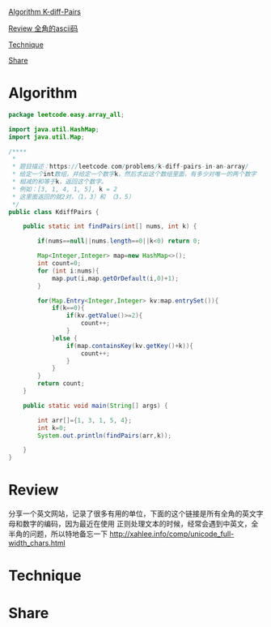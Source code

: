 
 [Algorithm K-diff-Pairs](#algorithm)

 [Review 全角的ascii码](#review)

 [Technique](#technique)

 [Share](#share)


# Algorithm

```java
package leetcode.easy.array_all;

import java.util.HashMap;
import java.util.Map;

/****
 *
 * 题目描述：https://leetcode.com/problems/k-diff-pairs-in-an-array/
 * 给定一个int数组，并给定一个数字k，然后求出这个数组里面，有多少对唯一的两个数字
 * 相减的和等于k，返回这个数字。
 * 例如：[3, 1, 4, 1, 5], k = 2
 * 这里面返回的就2对，（1，3）和 （3，5）
 */
public class KdiffPairs {

    public static int findPairs(int[] nums, int k) {

        if(nums==null||nums.length==0||k<0) return 0;

        Map<Integer,Integer> map=new HashMap<>();
        int count=0;
        for (int i:nums){
            map.put(i,map.getOrDefault(i,0)+1);
        }

        for(Map.Entry<Integer,Integer> kv:map.entrySet()){
            if(k==0){
                if(kv.getValue()>=2){
                    count++;
                }
            }else {
                if(map.containsKey(kv.getKey()+k)){
                    count++;
                }
            }
        }
        return count;
    }

    public static void main(String[] args) {

        int arr[]={1, 3, 1, 5, 4};
        int k=0;
        System.out.println(findPairs(arr,k));

    }
}

```


# Review

分享一个英文网站，记录了很多有用的单位，下面的这个链接是所有全角的英文字母和数字的编码，因为最近在使用
正则处理文本的时候，经常会遇到中英文，全半角的问题，所以特地备忘一下
http://xahlee.info/comp/unicode_full-width_chars.html


# Technique


# Share





